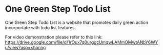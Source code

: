 # One Green Step Todo List
One Green Step Todo List is a website that promotes daily green action incorportate with todo list features.

For video demonstration please refer to this link: https://drive.google.com/file/d/1rOux7q0urggcUmqwLAMmOMwtANbY6WYu/view?usp=sharing
